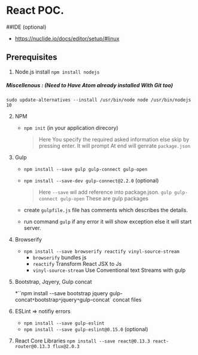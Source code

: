 # React POC.

##IDE (optional)
* https://nuclide.io/docs/editor/setup/#linux

## Prerequisites

1. Node.js install `npm install nodejs`

##### Miscellenous : (Need to Have Atom already installed With Git too)
```sudo update-alternatives --install /usr/bin/node node /usr/bin/nodejs 10 ```

2. NPM
	- `npm init` (in your application direcory)
		> Here You specify the required asked information else skip by pressing enter.
		> It will prompt
		> At end will genrate `package.json`  
3. Gulp
	- `npm install --save gulp gulp-connect gulp-open`
	- `npm install --save-dev gulp-connect@2.2.0` (optional)
		> Here `--save` wil add reference into package.json.
		> `gulp gulp-connect gulp-open` These are gulp packages

    - create `gulpfile.js` file has comments which describes the details.
    - run command `gulp` if any error it will show exception else it will start server.
4. Browserify 
    * `npm install --save browserify reactify vinyl-source-stream`
        * `browserify` bundles js   
        * `reactify` Transform React JSX to Js
        * `vinyl-source-stream` Use Conventional text Streams with gulp
5. Bootstrap, Jqyery, Gulp concat

    *``npm install --save bootstrap jquery gulp-concat`
        * `bootstrap`
        * `jquery`
        * `gulp-concat` concat files
    
6. ESLint => notifiy errors
    * `npm install --save gulp-eslint`
    * `npm install --save gulp-eslint@0.15.0` (optional)
    
7. React Core Libraries `npm install --save react@0.13.3 react-router@0.13.3 flux@2.0.3`
    
    



